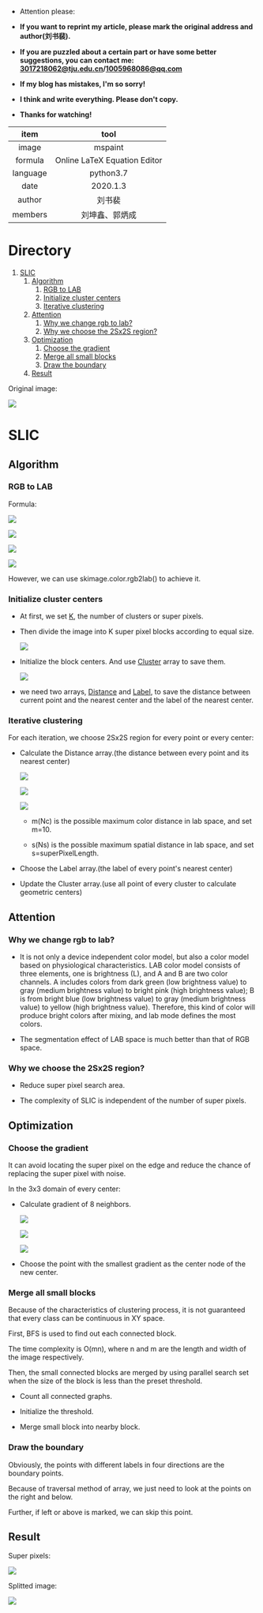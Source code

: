 - Attention please: 

- **If you want to reprint my article, please mark the original address and author(刘书裴).**

- **If you are puzzled about a certain part or have some better suggestions, you can contact me: [3017218062@tju.edu.cn]()/[1005968086@qq.com]()**

- **If my blog has mistakes, I'm so sorry!**

- **I think and write everything. Please don't copy.**

- **Thanks for watching!**

| item | tool |
| :---: | :---: |
| image | mspaint |
| formula | Online LaTeX Equation Editor |
| language | python3.7 |
| date | 2020.1.3 |
| author | 刘书裴 |
| members | 刘坤鑫、郭炳成 |

# Directory

1. [SLIC](#1)
    1. [Algorithm](#1.1)
        1. [RGB to LAB](#1.1.1)
        2. [Initialize cluster centers](#1.1.2)
        3. [Iterative clustering](#1.1.3)
    2. [Attention](#1.2)
        1. [Why we change rgb to lab?](#1.2.1)
        2. [Why we choose the 2Sx2S region?](#1.2.2)
    3. [Optimization](#1.3)
        1. [Choose the gradient](#1.3.1)
        2. [Merge all small blocks](#1.3.2)
        3. [Draw the boundary](#1.3.3)
    4. [Result](#1.4)
    
Original image:

![](../image/lena.png)

# SLIC
<a id="1"/>

## Algorithm
<a id="1.1"/>

### RGB to LAB
<a id="1.1.1"/>

Formula:

![](../resource/gradient_ascent_based/SLIC/rgb2lab1.gif)

![](../resource/gradient_ascent_based/SLIC/L.gif)

![](../resource/gradient_ascent_based/SLIC/a.gif)

![](../resource/gradient_ascent_based/SLIC/b.gif)

However, we can use skimage.color.rgb2lab() to achieve it.

### Initialize cluster centers
<a id="1.1.2"/>

- At first, we set [K](), the number of clusters or super pixels.

- Then divide the image into K super pixel blocks according to equal size.

    ![](../resource/gradient_ascent_based/SLIC/S.gif)

- Initialize the block centers. And use [Cluster]() array to save them.

    ![](../resource/gradient_ascent_based/SLIC/initial.png)

- we need two arrays, [Distance]() and [Label](), to save the distance between current point and the nearest center and the label of the nearest center.

### Iterative clustering
<a id="1.1.3"/>

For each iteration, we choose 2Sx2S region for every point or every center:

- Calculate the Distance array.(the distance between every point and its nearest center)

    ![](../resource/gradient_ascent_based/SLIC/dc.gif)

    ![](../resource/gradient_ascent_based/SLIC/ds.gif)

    ![](../resource/gradient_ascent_based/SLIC/d.gif)
    
    - m(Nc) is the possible maximum color distance in lab space, and set m=10.
    
    - s(Ns) is the possible maximum spatial distance in lab space, and set s=superPixelLength.

- Choose the Label array.(the label of every point's nearest center)

- Update the Cluster array.(use all point of every cluster to calculate geometric centers)

## Attention
<a id="1.2"/>

### Why we change rgb to lab?
<a id="1.2.1"/>

- It is not only a device independent color model, but also a color model based on physiological characteristics. LAB color model consists of three elements, one is brightness (L), and A and B are two color channels. A includes colors from dark green (low brightness value) to gray (medium brightness value) to bright pink (high brightness value); B is from bright blue (low brightness value) to gray (medium brightness value) to yellow (high brightness value). Therefore, this kind of color will produce bright colors after mixing, and lab mode defines the most colors.

- The segmentation effect of LAB space is much better than that of RGB space.

### Why we choose the 2Sx2S region?
<a id="1.2.2"/>

- Reduce super pixel search area.

- The complexity of SLIC is independent of the number of super pixels.

## Optimization
<a id="1.3"/>

### Choose the gradient
<a id="1.3.1"/>

It can avoid locating the super pixel on the edge and reduce the chance of replacing the super pixel with noise.

In the 3x3 domain of every center:

- Calculate gradient of 8 neighbors.

    ![](../resource/gradient_ascent_based/SLIC/dx.gif)
    
    ![](../resource/gradient_ascent_based/SLIC/dy.gif)
    
    ![](../resource/gradient_ascent_based/SLIC/g.gif)

- Choose the point with the smallest gradient as the center node of the new center.

### Merge all small blocks
<a id="1.3.2"/>

Because of the characteristics of clustering process, it is not guaranteed that every class can be continuous in XY space.

First, BFS is used to find out each connected block.

The time complexity is O(mn), where n and m are the length and width of the image respectively.

Then, the small connected blocks are merged by using parallel search set when the size of the block is less than the preset threshold.

- Count all connected graphs.

- Initialize the threshold.

- Merge small block into nearby block.

### Draw the boundary
<a id="1.3.3"/>

Obviously, the points with different labels in four directions are the boundary points.

Because of traversal method of array, we just need to look at the points on the right and below.

Further, if left or above is marked, we can skip this point.

## Result
<a id="1.4"/>

Super pixels:

![](../result/lena_SLIC_pixel.png)

Splitted image:

![](../result/lena_SLIC_image.png)